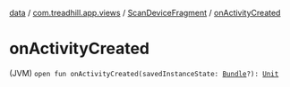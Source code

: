 [data](../../index.md) / [com.treadhill.app.views](../index.md) / [ScanDeviceFragment](index.md) / [onActivityCreated](./on-activity-created.md)

# onActivityCreated

(JVM) `open fun onActivityCreated(savedInstanceState: `[`Bundle`](https://developer.android.com/reference/android/os/Bundle.html)`?): `[`Unit`](https://kotlinlang.org/api/latest/jvm/stdlib/kotlin/-unit/index.html)